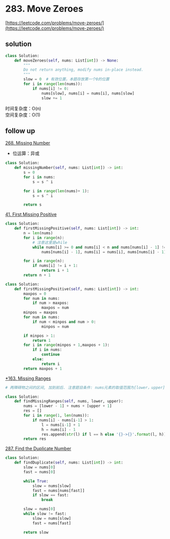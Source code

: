 # 283. Move Zeroes
[https://leetcode.com/problems/move-zeroes/](https://leetcode.com/problems/move-zeroes/)


## solution

```python
class Solution:
    def moveZeroes(self, nums: List[int]) -> None:
        """
        Do not return anything, modify nums in-place instead.
        """
        slow = 0  # 有效位置，本题存放第一个0的位置
        for i in range(len(nums)):
            if nums[i] != 0:
                nums[slow], nums[i] = nums[i], nums[slow]
                slow += 1
```
时间复杂度：O(n) <br>
空间复杂度：O(1)


## follow up

[268. Missing Number](https://leetcode.com/problems/missing-number/)
- 位运算：异或
```python
class Solution:
    def missingNumber(self, nums: List[int]) -> int:
        s = 0
        for i in nums:
            s = s ^ i

        for i in range(len(nums)+ 1):
            s = s ^ i

        return s
```


[41. First Missing Positive](https://leetcode.com/problems/first-missing-positive/description/)
```python
class Solution:
    def firstMissingPositive(self, nums: List[int]) -> int:
        n = len(nums)
        for i in range(n):
            # 注意这里是while
            while nums[i] >= 0 and nums[i] < n and nums[nums[i] - 1] != nums[i]:
                nums[nums[i] - 1], nums[i] = nums[i], nums[nums[i] - 1]

        for i in range(n):
            if nums[i] != i + 1:
                return i + 1
        return n + 1
```

```python
class Solution:
    def firstMissingPositive(self, nums: List[int]) -> int:
        maxpos = 0
        for num in nums:
            if num > maxpos:
                maxpos = num
        minpos = maxpos
        for num in nums:
            if num < minpos and num > 0:
                minpos = num

        if minpos > 1:
            return 1
        for i in range(minpos + 1,maxpos + 1):
            if i in nums:
                continue
            else:
                return i
        return maxpos + 1
```

[*163. Missing Ranges](https://leetcode.com/problems/missing-ranges/description/)
```python
# 两障碍物之间的区间, 加到前后. 注意题目条件: nums元素的取值范围为[lower，upper]

class Solution:
    def findMissingRanges(self, nums, lower, upper):
        nums = [lower - 1] + nums + [upper + 1]
        res = []
        for i in range(1, len(nums)):
            if nums[i] - nums[i-1] > 1:
                l = nums[i-1] + 1
                h = nums[i] - 1
                res.append(str(l) if l == h else '{}->{}'.format(l, h))
        return res
```


[287. Find the Duplicate Number](https://leetcode.com/problems/find-the-duplicate-number/description/)
```python
class Solution:
    def findDuplicate(self, nums: List[int]) -> int:
        slow = nums[0]
        fast = nums[0]

        while True:
            slow = nums[slow]
            fast = nums[nums[fast]]
            if slow == fast:
                break

        slow = nums[0]
        while slow != fast:
            slow = nums[slow]
            fast = nums[fast]

        return slow
```

